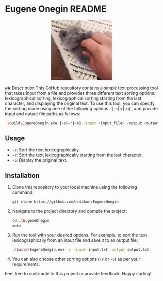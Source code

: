 # Eugene Onegin README
<p align='center'>
    <img src="./media/giphy.gif" alt="drawing" width="200"/>
</p>
## Description
This GitHub repository contains a simple text processing tool that takes input from a file and provides three different text sorting options: lexicographical sorting, lexicographical sorting starting from the last character, and displaying the original text. To use this tool, you can specify the sorting mode using one of the following options: `[-s|-r|-o]`, and provide input and output file paths as follows:

```bash
.\build\EugeneOnegin.exe [-s|-r|-o] -input <input_file> -output <output_file>
```

## Usage
- `-s`: Sort the text lexicographically.
- `-r`: Sort the text lexicographically starting from the last character.
- `-o`: Display the original text.

## Installation
1. Clone this repository to your local machine using the following command:
   ```bash
   git clone https://github.com/nniikon/EugeneOnegin
   ```

2. Navigate to the project directory and compile the project:
   ```bash
   cd .\EugeneOnegin
   make
   ```

3. Run the tool with your desired options. For example, to sort the text lexicographically from an input file and save it to an output file:
   ```bash
   .\build\EugeneOnegin.exe -s -input input.txt -output output.txt
   ```

4. You can also choose other sorting options (`-r` or `-o`) as per your requirements.

Feel free to contribute to this project or provide feedback. Happy sorting!
